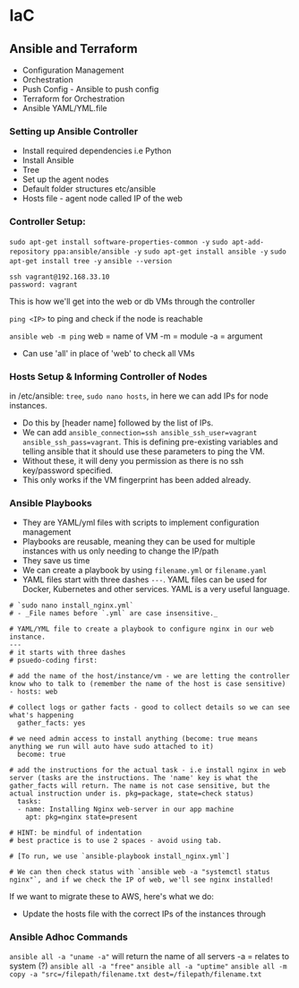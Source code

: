 # IaC

## Ansible and Terraform
- Configuration Management 
- Orchestration
- Push Config - Ansible to push config
- Terraform for Orchestration
- Ansible YAML/YML.file

### Setting up Ansible Controller

- Install required dependencies i.e Python
- Install Ansible
- Tree
- Set up the agent nodes
- Default folder structures etc/ansible
- Hosts file - agent node called IP of the web

### Controller Setup:

`sudo apt-get install software-properties-common -y` 
`sudo apt-add-repository ppa:ansible/ansible -y`
`sudo apt-get install ansible -y`
`sudo apt-get install tree -y`
`ansible --version` 
```
ssh vagrant@192.168.33.10
password: vagrant
```

This is how we'll get into the web or db VMs through the controller

`ping <IP>` to ping and check if the node is reachable

`ansible web -m ping`
web = name of VM
-m = module
-a = argument
- Can use 'all' in place of 'web' to check all VMs

### Hosts Setup & Informing Controller of Nodes

in /etc/ansible: `tree`, `sudo nano hosts`, in here we can add IPs for node instances. 
- Do this by [header name] followed by the list of IPs.
- We can add `ansible_connection=ssh ansible_ssh_user=vagrant ansible_ssh_pass=vagrant`.
This is defining pre-existing variables and telling ansible that it should use these parameters to ping the VM.
- Without these, it will deny you permission as there is no ssh key/password specified.
- This only works if the VM fingerprint has been added already.

### Ansible Playbooks

- They are YAML/yml files with scripts to implement configuration management
- Playbooks are reusable, meaning they can be used for multiple instances with us only needing to change the IP/path
- They save us time 
- We can create a playbook by using `filename.yml` or `filename.yaml`
- YAML files start with three dashes `---`. YAML files can be used for Docker, Kubernetes and other services. YAML is a very useful language.

```
# `sudo nano install_nginx.yml`
# - _File names before `.yml` are case insensitive._

# YAML/YML file to create a playbook to configure nginx in our web instance.
---
# it starts with three dashes
# psuedo-coding first:

# add the name of the host/instance/vm - we are letting the controller know who to talk to (remember the name of the host is case sensitive)
- hosts: web

# collect logs or gather facts - good to collect details so we can see what's happening
  gather_facts: yes

# we need admin access to install anything (become: true means anything we run will auto have sudo attached to it)
  become: true

# add the instructions for the actual task - i.e install nginx in web server (tasks are the instructions. The 'name' key is what the gather_facts will return. The name is not case sensitive, but the actual instruction under is. pkg=package, state=check status)
  tasks: 
  - name: Installing Nginx web-server in our app machine
    apt: pkg=nginx state=present

# HINT: be mindful of indentation 
# best practice is to use 2 spaces - avoid using tab. 

# [To run, we use `ansible-playbook install_nginx.yml`]

# We can then check status with `ansible web -a "systemctl status nginx"`, and if we check the IP of web, we'll see nginx installed!
```

If we want to migrate these to AWS, here's what we do:
- Update the hosts file with the correct IPs of the instances through 

### Ansible Adhoc Commands

`ansible all -a "uname -a"` will return the name of all servers
-a = relates to system (?)
`ansible all -a "free"`
`ansible all -a "uptime"`
`ansible all -m copy -a "src=/filepath/filename.txt dest=/filepath/filename.txt`
